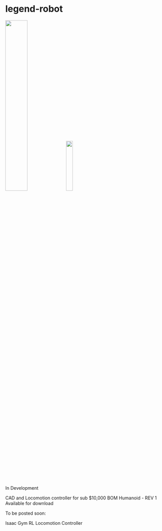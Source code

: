 # legend-robot


<img src="https://github.com/chris050200/legend-robot/blob/main/Master-Cross-Section-Latest.JPG" width=37% height=37% />
<img src="https://github.com/chris050200/legend-robot/blob/main/G2_L_CS.JPG" width=20% height=20% />

In Development 

CAD and Locomotion controller for sub $10,000 BOM Humanoid - REV 1 Available for download 

To be posted soon:

Isaac Gym RL Locomotion Controller
